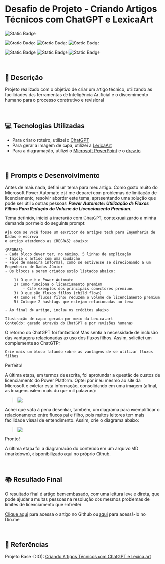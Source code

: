 # Desafio de Projeto - Criando Artigos Técnicos com ChatGPT e LexicaArt

![Static Badge](https://img.shields.io/badge/Status_Projeto:-Concluído_(29/Jun/2024)-green)

![Static Badge](https://img.shields.io/badge/Inteligência_Artificial_(IA)-blue)
![Static Badge](https://img.shields.io/badge/IA_Generativa-blue)
![Static Badge](https://img.shields.io/badge/Colaboração-blue)

![Static Badge](https://img.shields.io/badge/LexixaArt-orange)
![Static Badge](https://img.shields.io/badge/OpenIA-orange)
![Static Badge](https://img.shields.io/badge/ChatGPT-orange)

<br>

## 📒 Descrição

Projeto realizado com o objetivo de criar um artigo técnico, utilizando as facilidades das ferramentas de Inteligência Artificial e o discernimento humano para o processo construtivo e revisional

<br>

## 💻 Tecnologias Utilizadas

- Para criar o roteiro, utilizei o [ChatGPT](https://chatgpt.com/)
- Para gerar a imagem de capa, utilizei a [LexicaArt](https://lexica.art/)
- Para a diagramação, utilizei o [Microsoft PowerPoint](https://www.microsoft.com/en/microsoft-365/powerpoint) e o [draw.io](https://app.diagrams.net/)

<br>

## 🧠 Prompts e Desenvolvimento
Antes de mais nada, defini um tema para meu artigo. Como gosto muito do Microsoft Power Automate e já me deparei com problemas de limitação de licenciamento, resolvir abordar este tema, apresentando uma solução que pode ser útil a outras pessoas: ***Power Automate: Utilização de Fluxos Filhos Para Redução do Volume de Licenciamento Premium***.

Tema definido, iniciei a interação com ChatGPT, contextualizando a minha demanda por meio do seguinte prompt:

~~~
Aja com se você fosse um escritor de artigos tech para Engenharia de Dados e escreva
o artigo atendendo as {REGRAS} abaixo:

{REGRAS}
- Cada bloco dever ter, no máximo, 5 linhas de explicação
- Inicie o artigo com uma saudação
- Fale de maneira informal, como se estivesse se direcionando a um Engenheiro de Dados Júnior
- Os blocos a serem criados estão listados abaixo:

	1) O que é o Power Automate
	2) Como funciona o licenciamento premium
		- Cite exemplos dos principais conectores premiuns
	3) O que são fluxos filhos (child flows)
	4) Como os fluxos filhos reduzem o volume de licenciamento premium
	5) Coloque 2 hashtags que estejam relacionadas ao tema

- Ao final do artigo, inclua os créditos abaixo

Ilustração de capa: gerada por meio da Lexica.art
Conteúdo: gerado através do ChatGPT e por revisões humanas
~~~

O retorno do ChatGPT foi fantástico! Mas sentia a necessidade de inclusão das vantagens relacionadas ao uso dos fluxos filhos. Assim, solicitei um complemente ao ChatGTP:

~~~
Crie mais um bloco falando sobre as vantagens de se utilizar fluxos filhos
~~~

Perfeito!

A última etapa, em termos de escrita, foi aprofundar a questão de custos de licenciamento do Power Platform. Optei por ir eu mesmo ao site da Microsoft e coletar esta informação, consolidando em uma imagem (afinal, as imagens valem mais do que mil palavras):

> ![](img/licenciamentoPowerAutomate.png)

Achei que valia à pena desenhar, também, um diagrama para exemplificar o relacionamento entre fluxos pai e filho, pois muitos leitores tem mais facilidade visual de entendimento. Assim, criei o diagrama abaixo:

> ![](img/diagrama.png)

Pronto!

A última etapa foi a diagramação do conteúdo em um arquivo MD (markdown), disponibilizado aqui no próprio Github.

<br>

## 📚 Resultado Final

O resultado final é artigo bem embasado, com uma leitura leve e direta, que pode ajudar a muitas pessoas na resolução dos mesmos problemas de limites de licenciamento que enfreitei

[Clique aqui](artigoPowerAutomate.md) para acessa o artigo no Github ou [aqui](https://web.dio.me/articles/utilizacao-de-fluxos-filhos-no-microsoft-power-automate?back=%2Farticles&page=1&order=oldest) para acessá-lo no Dio.me

<br>

## 🔗 Referências

Projeto Base (DIO): [Criando Artigos Técnicos com ChatGPT e Lexica.art]([https://web.dio.me/project/criando-um-ebook-com-chatgpt-midjourney/learning/4ccf3a39-46fc-4ca7-8c26-17899e35da5b?back=/track/santander-2024-fundamentos-de-ia-para-devs&tab=undefined&moduleId=undefined](https://web.dio.me/project/criando-artigos-tecnicos-com-chatgpt-e-lexicaart/learning/b3a4c522-07a4-4697-ae0d-3fdf6add2c22?back=/track/santander-2024-fundamentos-de-ia-para-devs&tab=undefined&moduleId=undefined))
